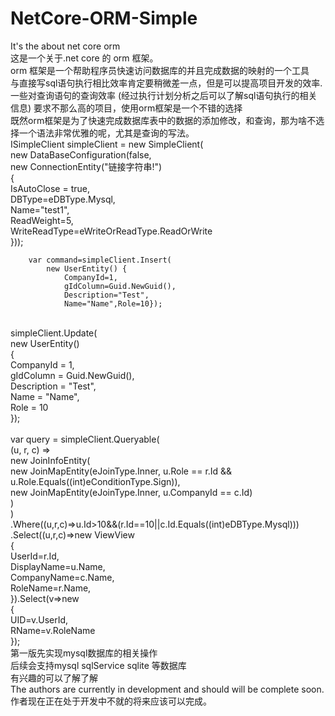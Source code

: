 # NetCore-ORM-Simple
It's the about net core orm<br>
这是一个关于.net core 的 orm 框架。<br>
orm 框架是一个帮助程序员快速访问数据库的并且完成数据的映射的一个工具<br>
与直接写sql语句执行相比效率肯定要稍微差一点，但是可以提高项目开发的效率.<br>
一些对查询语句的查询效率 (经过执行计划分析之后可以了解sql语句执行的相关信息) 要求不那么高的项目，使用orm框架是一个不错的选择<br>
既然orm框架是为了快速完成数据库表中的数据的添加修改，和查询，那为啥不选择一个语法非常优雅的呢，尤其是查询的写法。<br>
 ISimpleClient simpleClient = new SimpleClient(<br>
            new DataBaseConfiguration(false,<br>
            new ConnectionEntity("链接字符串!") <br>
            { <br>
                IsAutoClose = true,<br>
                DBType=eDBType.Mysql,<br>
                Name="test1",<br>
                ReadWeight=5,<br>
                WriteReadType=eWriteOrReadType.ReadOrWrite<br>
            }));<br>

        var command=simpleClient.Insert(
            new UserEntity() {
                CompanyId=1,
                gIdColumn=Guid.NewGuid(),
                Description="Test",
                Name="Name",Role=10});
<br>
          simpleClient.Update(<br>
          new UserEntity()<br>
          {<br>
              CompanyId = 1,<br>
              gIdColumn = Guid.NewGuid(),<br>
              Description = "Test",<br>
              Name = "Name",<br>
              Role = 10<br>
          });<br>
<br>
        var query = simpleClient.Queryable<UserEntity, RoleEntity, CompanyEntity>(<br>
            (u, r, c) =><br>
                new JoinInfoEntity(<br>
                    new JoinMapEntity(eJoinType.Inner, u.Role == r.Id && u.Role.Equals((int)eConditionType.Sign)),<br>
                    new JoinMapEntity(eJoinType.Inner, u.CompanyId == c.Id)<br>
                )<br>
             )<br>
            .Where((u,r,c)=>u.Id>10&&(r.Id==10||c.Id.Equals((int)eDBType.Mysql)))<br>
            .Select((u,r,c)=>new ViewView<br>
             {<br>
                 UserId=r.Id,<br>
                 DisplayName=u.Name,<br>
                 CompanyName=c.Name,<br>
                 RoleName=r.Name,<br>
             }).Select(v=>new<br>
             {<br>
                 UID=v.UserId,<br>
                 RName=v.RoleName<br>
             });<br>
第一版先实现mysql数据库的相关操作<br>
后续会支持mysql sqlService sqlite 等数据库 <br>
有兴趣的可以了解了解<br>
The authors are currently in development and should will be complete soon.<br>
作者现在正在处于开发中不就的将来应该可以完成。<br>
